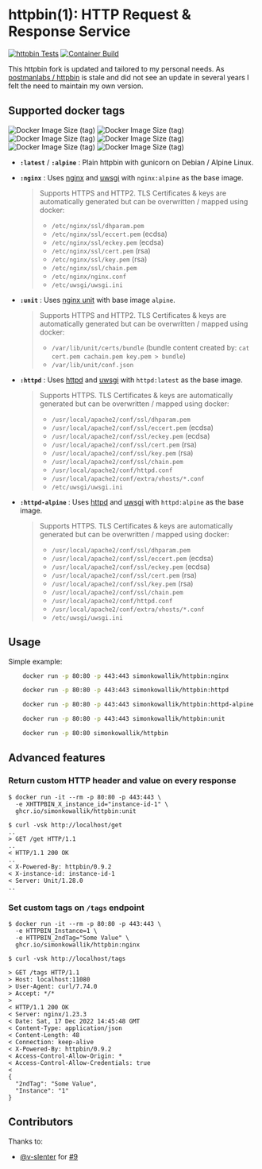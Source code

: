 # httpbin(1): HTTP Request & Response Service

[![httpbin Tests](https://github.com/simonkowallik/httpbin/actions/workflows/httpbin-ci.yaml/badge.svg)](https://github.com/simonkowallik/httpbin/actions/workflows/httpbin-ci.yaml)
[![Container Build](https://github.com/simonkowallik/httpbin/actions/workflows/container-build.yaml/badge.svg)](https://github.com/simonkowallik/httpbin/actions/workflows/container-build.yaml)

This httpbin fork is updated and tailored to my personal needs.
As [postmanlabs / httpbin](https://github.com/postmanlabs/httpbin) is stale and did not see an update in several years I felt the need to maintain my own version.

## Supported docker tags

![Docker Image Size (tag)](https://img.shields.io/docker/image-size/simonkowallik/httpbin/latest?label=latest)
![Docker Image Size (tag)](https://img.shields.io/docker/image-size/simonkowallik/httpbin/alpine?label=alpine)
![Docker Image Size (tag)](https://img.shields.io/docker/image-size/simonkowallik/httpbin/nginx?label=nginx)
![Docker Image Size (tag)](https://img.shields.io/docker/image-size/simonkowallik/httpbin/httpd?label=httpd)
![Docker Image Size (tag)](https://img.shields.io/docker/image-size/simonkowallik/httpbin/httpd-alpine?label=httpd-alpine)
![Docker Image Size (tag)](https://img.shields.io/docker/image-size/simonkowallik/httpbin/unit?label=unit)

- **`:latest`** / **`:alpine`** : Plain httpbin with gunicorn on Debian / Alpine Linux.

- **`:nginx`** : Uses [nginx](https://github.com/nginx/nginx) and [uwsgi](https://github.com/unbit/uwsgi) with `nginx:alpine` as the base image.

    > Supports HTTPS and HTTP2. TLS Certificates & keys are automatically generated but can be overwritten / mapped using docker:
    >
    > - `/etc/nginx/ssl/dhparam.pem`
    > - `/etc/nginx/ssl/eccert.pem` (ecdsa)
    > - `/etc/nginx/ssl/eckey.pem` (ecdsa)
    > - `/etc/nginx/ssl/cert.pem` (rsa)
    > - `/etc/nginx/ssl/key.pem` (rsa)
    > - `/etc/nginx/ssl/chain.pem`
    > - `/etc/nginx/nginx.conf`
    > - `/etc/uwsgi/uwsgi.ini`

- **`:unit`** : Uses [nginx unit](https://github.com/nginx/unit) with base image `alpine`.

    > Supports HTTPS and HTTP2. TLS Certificates & keys are automatically generated but can be overwritten / mapped using docker:
    >
    > - `/var/lib/unit/certs/bundle` (bundle content created by: `cat cert.pem cachain.pem key.pem > bundle`)
    > - `/var/lib/unit/conf.json`

- **`:httpd`** : Uses [httpd](https://github.com/docker-library/httpd) and [uwsgi](https://github.com/unbit/uwsgi) with `httpd:latest` as the base image.

    > Supports HTTPS. TLS Certificates & keys are automatically generated but can be overwritten / mapped using docker:
    >
    > - `/usr/local/apache2/conf/ssl/dhparam.pem`
    > - `/usr/local/apache2/conf/ssl/eccert.pem` (ecdsa)
    > - `/usr/local/apache2/conf/ssl/eckey.pem` (ecdsa)
    > - `/usr/local/apache2/conf/ssl/cert.pem` (rsa)
    > - `/usr/local/apache2/conf/ssl/key.pem` (rsa)
    > - `/usr/local/apache2/conf/ssl/chain.pem`
    > - `/usr/local/apache2/conf/httpd.conf`
    > - `/usr/local/apache2/conf/extra/vhosts/*.conf`
    > - `/etc/uwsgi/uwsgi.ini`

- **`:httpd-alpine`** : Uses [httpd](https://github.com/docker-library/httpd) and [uwsgi](https://github.com/unbit/uwsgi) with `httpd:alpine` as the base image.

    > Supports HTTPS. TLS Certificates & keys are automatically generated but can be overwritten / mapped using docker:
    >
    > - `/usr/local/apache2/conf/ssl/dhparam.pem`
    > - `/usr/local/apache2/conf/ssl/eccert.pem` (ecdsa)
    > - `/usr/local/apache2/conf/ssl/eckey.pem` (ecdsa)
    > - `/usr/local/apache2/conf/ssl/cert.pem` (rsa)
    > - `/usr/local/apache2/conf/ssl/key.pem` (rsa)
    > - `/usr/local/apache2/conf/ssl/chain.pem`
    > - `/usr/local/apache2/conf/httpd.conf`
    > - `/usr/local/apache2/conf/extra/vhosts/*.conf`
    > - `/etc/uwsgi/uwsgi.ini`

## Usage

Simple example:

```sh
    docker run -p 80:80 -p 443:443 simonkowallik/httpbin:nginx

    docker run -p 80:80 -p 443:443 simonkowallik/httpbin:httpd

    docker run -p 80:80 -p 443:443 simonkowallik/httpbin:httpd-alpine

    docker run -p 80:80 -p 443:443 simonkowallik/httpbin:unit

    docker run -p 80:80 simonkowallik/httpbin
```

## Advanced features

### Return custom HTTP header and value on every response

```shell
$ docker run -it --rm -p 80:80 -p 443:443 \
  -e XHTTPBIN_X_instance_id="instance-id-1" \
  ghcr.io/simonkowallik/httpbin:unit

```

```sheel
$ curl -vsk http://localhost/get
..
> GET /get HTTP/1.1
..
< HTTP/1.1 200 OK
..
< X-Powered-By: httpbin/0.9.2
< X-instance-id: instance-id-1
< Server: Unit/1.28.0
..
```

### Set custom tags on `/tags` endpoint

```shell
$ docker run -it --rm -p 80:80 -p 443:443 \
  -e HTTPBIN_Instance=1 \
  -e HTTPBIN_2ndTag="Some Value" \
  ghcr.io/simonkowallik/httpbin:nginx

```

```shell
$ curl -vsk http://localhost/tags

> GET /tags HTTP/1.1
> Host: localhost:11080
> User-Agent: curl/7.74.0
> Accept: */*
>
< HTTP/1.1 200 OK
< Server: nginx/1.23.3
< Date: Sat, 17 Dec 2022 14:45:48 GMT
< Content-Type: application/json
< Content-Length: 48
< Connection: keep-alive
< X-Powered-By: httpbin/0.9.2
< Access-Control-Allow-Origin: *
< Access-Control-Allow-Credentials: true
<
{
  "2ndTag": "Some Value",
  "Instance": "1"
}
```

## Contributors

Thanks to:

- [@v-slenter](https://github.com/v-slenter) for [#9](https://github.com/simonkowallik/httpbin/pull/9)
